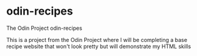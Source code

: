# odin-recipes
The Odin Project odin-recipes

This is a project from the Odin Project where I will be completing a base recipe website that won't look pretty but will demonstrate my HTML skills